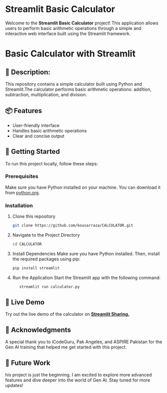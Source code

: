 # Streamlit Basic Calculator

Welcome to the **Streamlit Basic Calculator** project! This application allows users to perform basic arithmetic operations through a simple and interactive web interface built using the Streamlit framework.

# Basic Calculator with Streamlit
## 📜 Description:
This repository contains a simple calculator built using Python and Streamlit.The calculator performs basic arithmetic operations: addition, subtraction, multiplication, and division.

## 📦 Features

* User-friendly interface
* Handles basic arithmetic operations
* Clear and concise output

## 🚀 Getting Started

To run this project locally, follow these steps:

### Prerequisites

Make sure you have Python installed on your machine. You can download it from [python.org](https://www.python.org/downloads/).

### Installation

1. Clone this repository
   ```bash
   git clone https://github.com/kousarraza/CALCULATOR.git
2. Navigate to the Project Directory
   ```bash
   cd CALCULATOR
3. Install Dependencies
   Make sure you have Python installed. Then, install the required packages using pip:
   ```bash 
   pip install streamlit

5. Run the Application
Start the Streamlit app with the following command:
   ```bash
      streamlit run calculator.py

## 🔗 Live Demo
Try out the live demo of the calculator on **[Streamlit Sharing.](https://krcalculator.streamlit.app/)**

## 🙏 Acknowledgments
A special thank you to iCodeGuru, Pak Angeles, and ASPIRE Pakistan for the Gen AI training that helped me get started with this project.

## 📣 Future Work
his project is just the beginning. I am excited to explore more advanced features and dive deeper into the world of Gen AI. Stay tuned for more updates!

